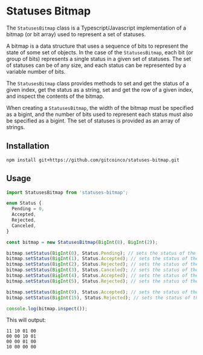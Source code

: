 # Statuses Bitmap

The `StatusesBitmap` class is a Typescript/Javascript implementation of a bitmap (or bit array) used to represent a set of statuses.

A bitmap is a data structure that uses a sequence of bits to represent the state of some set of objects.
In the case of the `StatusesBitmap`, each bit (or group of bits) represents a single status in a given set of statuses.
The set of statuses can be of any size, and each status can be represented by a variable number of bits.

The `StatusesBitmap` class provides methods to set and get the status of a given index, get the status as a string,
set and get the row of a given index, and inspect the contents of the bitmap.

When creating a `StatusesBitmap`, the width of the bitmap must be specified as a bigint,
and the number of bits used to represent each status must also be specified as a bigint.
The set of statuses is provided as an array of strings.

## Installation

```
npm install git+https://github.com/gitcoinco/statuses-bitmap.git
```

## Usage

```typescript
import StatusesBitmap from 'statuses-bitmap';

enum Status {
  Pending = 0,
  Accepted,
  Rejected,
  Canceled,
}

const bitmap = new StatusesBitmap(BigInt(8), BigInt(2));

bitmap.setStatus(BigInt(0), Status.Pending); // sets the status of the 1st item to "pending"
bitmap.setStatus(BigInt(1), Status.Accepted); // sets the status of the 2nd item to "accepted"
bitmap.setStatus(BigInt(2), Status.Rejected); // sets the status of the 3rd item to "rejected"
bitmap.setStatus(BigInt(3), Status.Canceled); // sets the status of the 4th item to "canceled"
bitmap.setStatus(BigInt(4), Status.Accepted); // sets the status of the 5th item to "accepted"
bitmap.setStatus(BigInt(5), Status.Rejected); // sets the status of the 6th item to "rejected"

bitmap.setStatus(BigInt(9), Status.Accepted); // sets the status of the 10th item to "accepted"
bitmap.setStatus(BigInt(15), Status.Rejected); // sets the status of the 16th item to "rejected"

console.log(bitmap.inspect());
```

This will output:

```
11 10 01 00
00 00 10 01
00 00 01 00
10 00 00 00
```
